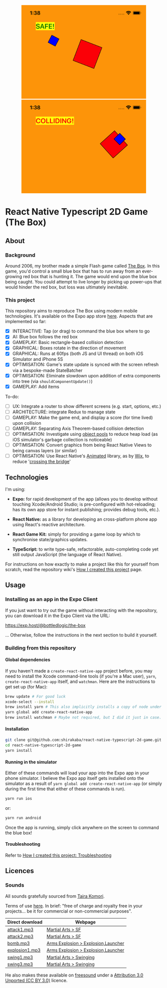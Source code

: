 <div align="center">
    <img src="screenshots/safe.png" width="400" />
    <img src="screenshots/colliding.png" width="400" />
</div>

# React Native Typescript 2D Game (The Box)

## About

### Background

Around 2006, my brother made a simple Flash game called [The Box](https://birchlabs.co.uk/legacy/TheBox.html). In this game, you'd control a small blue box that has to run away from an ever-growing red box that is hunting it. The game would end upon the blue box being caught. You could attempt to live longer by picking up power-ups that would hinder the red box, but loss was ultimately inevitable.

### This project

This repository aims to reproduce The Box using modern mobile technologies. It's available on the Expo app store [here](https://expo.io/@bottledlogic/the-box). Aspects that are implemented so far:

- [x] INTERACTIVE: Tap (or drag) to command the blue box where to go
- [x] AI: Blue box follows the red box  
- [x] GAMEPLAY: Basic rectangle-based collision detection  
- [x] GRAPHICAL: Boxes rotate in the direction of movement 
- [x] GRAPHICAL: Runs at 60fps (both JS and UI thread) on both iOS Simulator and iPhone 5S
- [x] OPTIMISATION: Game's state update is synced with the screen refresh via a bespoke-made StateBatcher
- [x] OPTIMISATION: Eliminate slowdown upon addition of extra components into tree (via `shouldComponentUpdate()`)
- [x] GAMEPLAY: Add items

To-do:

- [ ] UX: Integrate a router to show different screens (e.g. start, options, etc.)
- [ ] ARCHITECTURE: integrate Redux to manage state
- [ ] GAMEPLAY: Make the game end, and display a score (for time lived) upon collision
- [ ] GAMEPLAY: Separating Axis Theorem-based collision detection
- [ ] OPTIMISATION: Investigate using [object pools](https://www.html5rocks.com/en/tutorials/speed/static-mem-pools/) to reduce heap load (as iOS simulator's garbage collection is noticeable)
- [ ] OPTIMISATION: Convert graphics from being React Native Views to being canvas layers (or similar)
- [ ] OPTIMISATION: Use React Native's [Animated](https://facebook.github.io/react-native/docs/animated.html) library, as by [Wix](https://github.com/wix-incubator/rn-perf-experiments2/blob/master/src/AnimatedScrollView.js), to reduce '[crossing the bridge](https://www.youtube.com/watch?v=OmiXlJ4ZzAo)'

## Technologies

I'm using:

* **Expo:** for rapid development of the app (allows you to develop without touching Xcode/Android Studio; is pre-configured with hot-reloading; has its own app store for instant publishing; provides debug tools, etc.).

* **React Native:** as a library for developing an cross-platform phone app using React's reactive architecture.

* **React Game Kit:** simply for providing a game loop by which to synchronise state/graphics updates.

* **TypeScript:** to write type-safe, refactorable, auto-completing code yet still output JavaScript (the language of React Native).

For instructions on how exactly to make a project like this for yourself from scratch, read the repository wiki's [How I created this project](https://github.com/shirakaba/react-native-typescript-2d-game/wiki/How-I-created-this-project) page.
 

## Usage

### Installing as an app in the Expo Client

If you just want to try out the game without interacting with the repository, you can download it in the Expo Client via the URL:

https://exp.host/@bottledlogic/the-box

... Otherwise, follow the instructions in the next section to build it yourself.

### Building from this repository

#### Global dependencies

If you haven't made a `create-react-native-app` project before, you may need to install the Xcode command-line tools (if you're a Mac user), `yarn`, `create-react-native-app` itself, and `watchman`. Here are the instructions to get set up (for Mac):

```bash
brew update # For good luck
xcode-select --install
brew install yarn # This also implicitly installs a copy of node under brew (without npm)
yarn global add create-react-native-app
brew install watchman # Maybe not required, but I did it just in case.
```

#### Installation

```bash
git clone git@github.com:shirakaba/react-native-typescript-2d-game.git
cd react-native-typescript-2d-game
yarn install
```

#### Running in the simulator

Either of these commands will load your app into the Expo app in your phone simulator. I believe the Expo app itself gets installed onto the simulator as a result of `yarn global add create-react-native-app` (or simply during the first time that either of these commands is run).

```bash
yarn run ios
```

or:

```bash
yarn run android
```

Once the app is running, simply click anywhere on the screen to command the blue box! 

#### Troubleshooting

Refer to [How I created this project: Troubleshooting](https://github.com/shirakaba/react-native-typescript-2d-game/wiki/How-I-created-this-project#Troubleshooting)

## Licences

### Sounds

All sounds gratefully sourced from [Taira Komori](http://taira-komori.jpn.org/freesounden.html).

Terms of use [here](http://taira-komori.jpn.org/freesounden.html). In brief: "free of charge and royalty free in your projects... be it for commercial or non-commercial purposes".

| Direct download  | Webpage |
| ------------- | ------------- |
| [attack1.mp3](http://taira-komori.jpn.org/sound_os/attack01/attack1.mp3)  | [Martial Arts > SF](http://taira-komori.jpn.org/attack01en.html)  |
| [attack2.mp3](http://taira-komori.jpn.org/sound_os/attack01/attack2.mp3)  | [Martial Arts > SF](http://taira-komori.jpn.org/attack01en.html)  |
| [bomb.mp3](http://taira-komori.jpn.org/sound_os/arms01/bomb.mp3)  | [Arms Explosion > Explosion,Launcher](http://taira-komori.jpn.org/arms01en.html)  |
| [explosion1.mp3](http://taira-komori.jpn.org/sound_os/arms01/explosion1.mp3)  | [Arms Explosion > Explosion,Launcher](http://taira-komori.jpn.org/arms01en.html)  |
| [swing1.mp3](http://taira-komori.jpn.org/sound_os/attack01/swing1.mp3)  | [Martial Arts > Swinging](http://taira-komori.jpn.org/attack01en.html)  |
| [swing3.mp3](http://taira-komori.jpn.org/sound_os/attack01/swing1.mp3)  | [Martial Arts > Swinging](http://taira-komori.jpn.org/attack01en.html)  |

He also makes these available on [freesound](https://freesound.org/people/Taira%20Komori/) under a [Attribution 3.0 Unported (CC BY 3.0)](https://creativecommons.org/licenses/by/3.0/) licence.